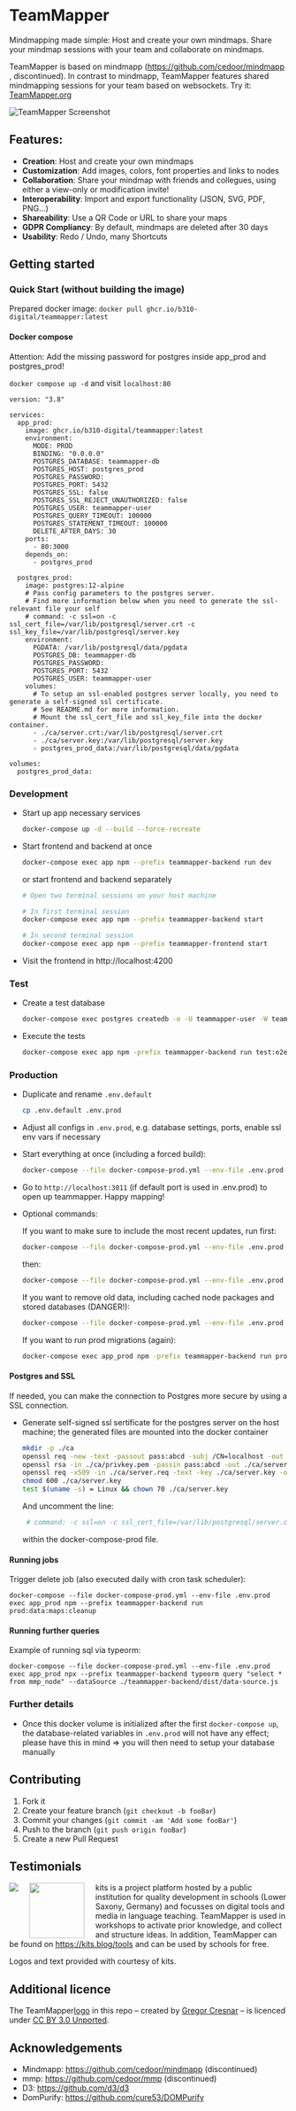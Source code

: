 # TeamMapper

Mindmapping made simple: Host and create your own mindmaps. Share your mindmap sessions with your team and collaborate on mindmaps.

TeamMapper is based on mindmapp (https://github.com/cedoor/mindmapp , discontinued). In contrast to mindmapp, TeamMapper features shared mindmapping sessions for your team based on websockets. Try it: [TeamMapper.org](https://teammapper.org)

![TeamMapper Screenshot](docs/teammapper-screenshot.png?raw=true "TeamMapper Screenshot with two users")

## Features:

-   **Creation**: Host and create your own mindmaps
-   **Customization**: Add images, colors, font properties and links to nodes
-   **Collaboration**: Share your mindmap with friends and collegues, using either a view-only or modification invite!
-   **Interoperability**: Import and export functionality (JSON, SVG, PDF, PNG...)
-   **Shareability**: Use a QR Code or URL to share your maps
-   **GDPR Compliancy**: By default, mindmaps are deleted after 30 days
-   **Usability**: Redo / Undo, many Shortcuts

## Getting started

### Quick Start (without building the image)

Prepared docker image: `docker pull ghcr.io/b310-digital/teammapper:latest`

#### Docker compose

Attention: Add the missing password for postgres inside app_prod and postgres_prod!

`docker compose up -d` and visit `localhost:80`

```docker
version: "3.8"

services:
  app_prod:
    image: ghcr.io/b310-digital/teammapper:latest
    environment:
      MODE: PROD
      BINDING: "0.0.0.0"
      POSTGRES_DATABASE: teammapper-db
      POSTGRES_HOST: postgres_prod
      POSTGRES_PASSWORD:
      POSTGRES_PORT: 5432
      POSTGRES_SSL: false
      POSTGRES_SSL_REJECT_UNAUTHORIZED: false
      POSTGRES_USER: teammapper-user
      POSTGRES_QUERY_TIMEOUT: 100000
      POSTGRES_STATEMENT_TIMEOUT: 100000
      DELETE_AFTER_DAYS: 30
    ports:
      - 80:3000
    depends_on:
      - postgres_prod

  postgres_prod:
    image: postgres:12-alpine
    # Pass config parameters to the postgres server.
    # Find more information below when you need to generate the ssl-relevant file your self
    # command: -c ssl=on -c ssl_cert_file=/var/lib/postgresql/server.crt -c ssl_key_file=/var/lib/postgresql/server.key
    environment:
      PGDATA: /var/lib/postgresql/data/pgdata
      POSTGRES_DB: teammapper-db
      POSTGRES_PASSWORD:
      POSTGRES_PORT: 5432
      POSTGRES_USER: teammapper-user
    volumes:
      # To setup an ssl-enabled postgres server locally, you need to generate a self-signed ssl certificate.
      # See README.md for more information.
      # Mount the ssl_cert_file and ssl_key_file into the docker container.
      - ./ca/server.crt:/var/lib/postgresql/server.crt
      - ./ca/server.key:/var/lib/postgresql/server.key
      - postgres_prod_data:/var/lib/postgresql/data/pgdata

volumes:
  postgres_prod_data:
```

### Development

-   Start up app necessary services

    ```bash
    docker-compose up -d --build --force-recreate
    ```

-   Start frontend and backend at once

    ```bash
    docker-compose exec app npm --prefix teammapper-backend run dev
    ```

    or start frontend and backend separately

    ```bash
    # Open two terminal sessions on your host machine

    # In first terminal session
    docker-compose exec app npm --prefix teammapper-backend start

    # In second terminal session
    docker-compose exec app npm --prefix teammapper-frontend start
    ```

-   Visit the frontend in http://localhost:4200

### Test

-   Create a test database

    ```bash
    docker-compose exec postgres createdb -e -U teammapper-user -W teammapper-backend-test
    ```

-   Execute the tests

    ```bash
    docker-compose exec app npm -prefix teammapper-backend run test:e2e
    ```

### Production
-   Duplicate and rename `.env.default`

    ```bash
    cp .env.default .env.prod
    ```

-   Adjust all configs in `.env.prod`, e.g. database settings, ports, enable ssl env vars if necessary

-   Start everything at once (including a forced build):

    ```bash
    docker-compose --file docker-compose-prod.yml --env-file .env.prod up -d --build --force-recreate
    ```

-   Go to `http://localhost:3011` (if default port is used in .env.prod) to open up teammapper. Happy mapping!
-   Optional commands:

    If you want to make sure to include the most recent updates, run first:

    ```bash
    docker-compose --file docker-compose-prod.yml --env-file .env.prod build --no-cache
    ```

    then:

    ```bash
    docker-compose --file docker-compose-prod.yml --env-file .env.prod up -d --force-recreate
    ```

    If you want to remove old data, including cached node packages and stored databases (DANGER!):

    ```bash
    docker-compose --file docker-compose-prod.yml --env-file .env.prod down -v
    ```
    
    If you want to run prod migrations (again):
    
    ```bash
    docker-compose exec app_prod npm -prefix teammapper-backend run prod:typeorm:migrate
    ```
#### Postgres and SSL
If needed, you can make the connection to Postgres more secure by using a SSL connection.

-   Generate self-signed ssl sertificate for the postgres server on the host machine; the generated files are mounted into the docker container

    ```bash
    mkdir -p ./ca
    openssl req -new -text -passout pass:abcd -subj /CN=localhost -out ./ca/server.req -keyout ./ca/privkey.pem
    openssl rsa -in ./ca/privkey.pem -passin pass:abcd -out ./ca/server.key
    openssl req -x509 -in ./ca/server.req -text -key ./ca/server.key -out ./ca/server.crt
    chmod 600 ./ca/server.key
    test $(uname -s) = Linux && chown 70 ./ca/server.key
    ```

    And uncomment the line:

    ```bash
     # command: -c ssl=on -c ssl_cert_file=/var/lib/postgresql/server.crt -c ssl_key_file=/var/lib/postgresql/server.key
    ```

    within the docker-compose-prod file.

#### Running jobs

Trigger delete job (also executed daily with cron task scheduler):

```
docker-compose --file docker-compose-prod.yml --env-file .env.prod exec app_prod npm --prefix teammapper-backend run prod:data:maps:cleanup
```

#### Running further queries

Example of running sql via typeorm:

```
docker-compose --file docker-compose-prod.yml --env-file .env.prod exec app_prod npx --prefix teammapper-backend typeorm query "select * from mmp_node" --dataSource ./teammapper-backend/dist/data-source.js
```

### Further details

-   Once this docker volume is initialized after the first `docker-compose up`, the database-related variables in `.env.prod` will not have any effect; please have this in mind => you will then need to setup your database manually

## Contributing

1. Fork it
2. Create your feature branch (`git checkout -b fooBar`)
3. Commit your changes (`git commit -am 'Add some fooBar'`)
4. Push to the branch (`git push origin fooBar`)
5. Create a new Pull Request

## Testimonials

<img src="https://www.nibis.de/img/nlq-medienbildung.png" align="left" style="margin-right:20px">
<img src="https://kits.blog/wp-content/uploads/2021/03/kits_logo.svg" width=100px align="left" style="margin-right:20px">

kits is a project platform hosted by a public institution for quality
development in schools (Lower Saxony, Germany) and focusses on digital tools
and media in language teaching. TeamMapper is used in workshops to activate
prior knowledge, and collect and structure ideas. In addition, TeamMapper can
be found on https://kits.blog/tools and can be used by schools for free.

Logos and text provided with courtesy of kits.

## Additional licence

The TeamMapper[logo](https://thenounproject.com/icon/188125/) in this repo – created by [Gregor Cresnar](https://thenounproject.com/grega.cresnar) – is licenced under [CC BY 3.0 Unported](https://creativecommons.org/licenses/by/3.0/).

## Acknowledgements

-   Mindmapp: https://github.com/cedoor/mindmapp (discontinued)
-   mmp: https://github.com/cedoor/mmp (discontinued)
-   D3: https://github.com/d3/d3
-   DomPurify: https://github.com/cure53/DOMPurify

